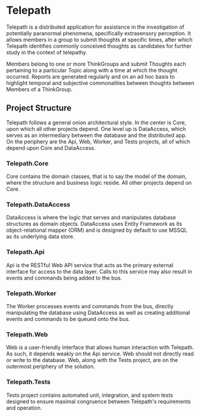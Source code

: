 # Telepath
Telepath is a distributed application for assistance in the investigation of potentially paranormal phenomena, specifically extrasensory perception. It allows members in a group to submit thoughts at specific times, after which Telepath identifies commonly conceived thoughts as candidates for further study in the context of telepathy.

Members belong to one or more ThinkGroups and submit Thoughts each pertaining to a particular Topic along with a time at which the thought occurred. Reports are generated regularly and on an ad hoc basis to highlight temporal and subjective commonalities between thoughts between Members of a ThinkGroup.

## Project Structure

Telepath follows a general onion architectural style. In the center is Core, upon which all other projects depend. One level up is DataAccess, which serves as an intermediary between the database and the distributed app. On the periphery are the Api, Web, Worker, and Tests projects, all of which depend upon Core and DataAccess.

### Telepath.Core

Core contains the domain classes, that is to say the model of the domain, where the structure and business logic reside. All other projects depend on Core.

### Telepath.DataAccess

DataAccess is where the logic that serves and manipulates database structures as domain objects. DataAccess uses Entity Framework as its object-relational mapper (ORM) and is designed by default to use MSSQL as its underlying data store.

### Telepath.Api

Api is the RESTful Web API service that acts as the primary external interface for access to the data layer. Calls to this service may also result in events and commands being added to the bus.

### Telepath.Worker

The Worker processes events and commands from the bus, directly manipulating the database using DataAccess as well as creating additional events and commands to be queued onto the bus.

### Telepath.Web

Web is a user-friendly interface that allows human interaction with Telepath. As such, it depends weakly on the Api service. Web should not directly read or write to the database. Web, along with the Tests project, are on the outermost periphery of the solution.

### Telepath.Tests

Tests project contains automated unit, integration, and system tests designed to ensure maximal congruence between Telepath's requirements and operation.